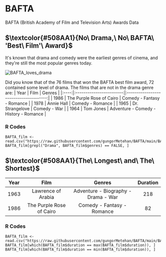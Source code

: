 # BAFTA
BAFTA (British Academy of Film and Television Arts) Awards Data

## $\textcolor{#508AA1}{No\ Drama,\ No\ BAFTA\ 'Best\ Film'\ Award}$
It's known that drama and comedy were the earliest genres of cinema, and they're still the most popular genres today.

![BAFTA_loves_drama](https://github.com/user-attachments/assets/161faa43-f4de-467f-b63f-3ba7db323f09)

Did you know that of the 76 films that won the BAFTA best film award, 72 contained some level of drama. The films that are not in the drama genre are:
| Year |           Film           |                 Genres                 |
|:----:|:------------------------:|:--------------------------------------:|
| 1986 | The Purple Rose of Cairo |       Comedy - Fantasy - Romance       |
| 1978 |        Annie Hall        |            Comedy - Romance            |
| 1965 |      Dr. Strangelove     |              Comedy - War              |
| 1964 |         Tom Jones        | Adventure - Comedy - History - Romance |

### R Codes
```
BAFTA_film <- read.csv("https://raw.githubusercontent.com/gungorMetehan/BAFTA/main/BAFTA_film.csv")
BAFTA_film[grepl("Drama", BAFTA_film$genres) == FALSE, ]
```
## $\textcolor{#508AA1}{The\ Longest\ and\ The\ Shortest}$

| Year |           Film           |                Genres               | Duration |
|:----:|:------------------------:|:-----------------------------------:|:--------:|
| 1963 |    Lawrence of Arabia    | Adventure - Biography - Drama - War |    218   |
| 1986 | The Purple Rose of Cairo |      Comedy - Fantasy - Romance     |    82    |

### R Codes
```
BAFTA_film <- read.csv("https://raw.githubusercontent.com/gungorMetehan/BAFTA/main/BAFTA_film.csv")
BAFTA_film[which(BAFTA_film$duration == max(BAFTA_film$duration)), ]
BAFTA_film[which(BAFTA_film$duration == min(BAFTA_film$duration)), ]
```

